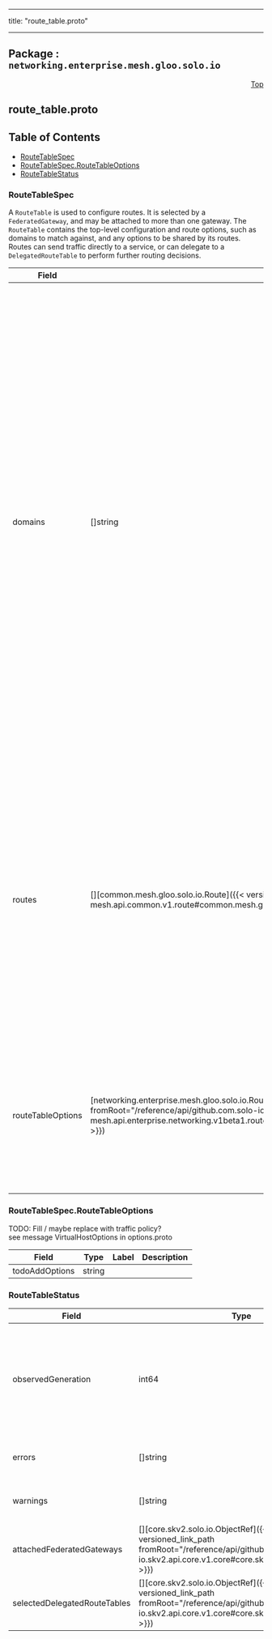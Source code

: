 
---

title: "route_table.proto"

---

## Package : `networking.enterprise.mesh.gloo.solo.io`



<a name="top"></a>

<a name="API Reference for route_table.proto"></a>
<p align="right"><a href="#top">Top</a></p>

## route_table.proto


## Table of Contents
  - [RouteTableSpec](#networking.enterprise.mesh.gloo.solo.io.RouteTableSpec)
  - [RouteTableSpec.RouteTableOptions](#networking.enterprise.mesh.gloo.solo.io.RouteTableSpec.RouteTableOptions)
  - [RouteTableStatus](#networking.enterprise.mesh.gloo.solo.io.RouteTableStatus)







<a name="networking.enterprise.mesh.gloo.solo.io.RouteTableSpec"></a>

### RouteTableSpec
A `RouteTable` is used to configure routes. It is selected by a `FederatedGateway`, and may be attached to more than one gateway. The `RouteTable` contains the top-level configuration and route options, such as domains to match against, and any options to be shared by its routes. Routes can send traffic directly to a service, or can delegate to a `DelegatedRouteTable` to perform further routing decisions.


| Field | Type | Label | Description |
| ----- | ---- | ----- | ----------- |
| domains | []string | repeated | The list of domains (i.e.: matching the `Host` header of a request) that belong to this virtual host. Note that the wildcard will not match the empty string. e.g. “*-bar.foo.com” will match “baz-bar.foo.com” but not “-bar.foo.com”. Additionally, a special entry “*” is allowed which will match any host/authority header. Only a single virtual host on a gateway can match on “*”. A domain must be unique across all virtual hosts on a gateway or the config will be invalidated by Gloo Domains on virtual hosts obey the same rules as [Envoy Virtual Hosts](https://github.com/envoyproxy/envoy/blob/master/api/envoy/api/v2/route/route.proto) |
  | routes | [][common.mesh.gloo.solo.io.Route]({{< versioned_link_path fromRoot="/reference/api/github.com.solo-io.gloo-mesh.api.common.v1.route#common.mesh.gloo.solo.io.Route" >}}) | repeated | The list of HTTP routes define routing actions to be taken for incoming HTTP requests whose host header matches this virtual host. If the request matches more than one route in the list, the first route matched will be selected. If the list of routes is empty, the virtual host will be ignored by Gloo. |
  | routeTableOptions | [networking.enterprise.mesh.gloo.solo.io.RouteTableSpec.RouteTableOptions]({{< versioned_link_path fromRoot="/reference/api/github.com.solo-io.gloo-mesh.api.enterprise.networking.v1beta1.route_table#networking.enterprise.mesh.gloo.solo.io.RouteTableSpec.RouteTableOptions" >}}) |  | Route table options contain additional configuration to be applied to all traffic served by the route table. Some configuration here can be overridden by Route Options. |
  





<a name="networking.enterprise.mesh.gloo.solo.io.RouteTableSpec.RouteTableOptions"></a>

### RouteTableSpec.RouteTableOptions
TODO: Fill / maybe replace with traffic policy?<br>see message VirtualHostOptions in options.proto


| Field | Type | Label | Description |
| ----- | ---- | ----- | ----------- |
| todoAddOptions | string |  |  |
  





<a name="networking.enterprise.mesh.gloo.solo.io.RouteTableStatus"></a>

### RouteTableStatus



| Field | Type | Label | Description |
| ----- | ---- | ----- | ----------- |
| observedGeneration | int64 |  | The most recent generation observed in the the RouteTable metadata. If the `observedGeneration` does not match `metadata.generation`, Gloo Mesh has not processed the most recent version of this resource. |
  | errors | []string | repeated | Any errors found while processing this generation of the resource. |
  | warnings | []string | repeated | Any warnings found while processing this generation of the resource. |
  | attachedFederatedGateways | [][core.skv2.solo.io.ObjectRef]({{< versioned_link_path fromRoot="/reference/api/github.com.solo-io.skv2.api.core.v1.core#core.skv2.solo.io.ObjectRef" >}}) | repeated | List of each FederatedGateway which has selected this RouteTable |
  | selectedDelegatedRouteTables | [][core.skv2.solo.io.ObjectRef]({{< versioned_link_path fromRoot="/reference/api/github.com.solo-io.skv2.api.core.v1.core#core.skv2.solo.io.ObjectRef" >}}) | repeated | List of Delegated Route tables that this Route table delegates to |
  




 <!-- end messages -->

 <!-- end enums -->

 <!-- end HasExtensions -->

 <!-- end services -->

